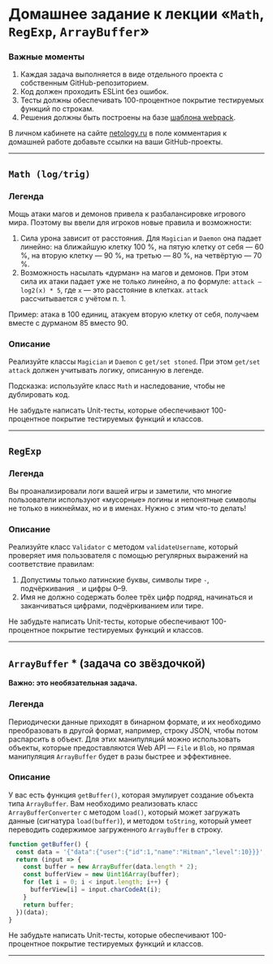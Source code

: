 # Домашнее задание к лекции «`Math`, `RegExp`, `ArrayBuffer`»

### **Важные моменты** 

1. Каждая задача выполняется в виде отдельного проекта с собственным GitHub-репозиторием.
2. Код должен проходить ESLint без ошибок.
3. Тесты должны обеспечивать 100-процентное покрытие тестируемых функций по строкам.
4. Решения должны быть построены на базе [шаблона webpack](/ci-template).

В личном кабинете на сайте [netology.ru](http://netology.ru/) в поле комментария к домашней работе добавьте ссылки на ваши GitHub-проекты.

---

## `Math (log/trig)`

### Легенда

Мощь атаки магов и демонов привела к разбалансировке игрового мира. Поэтому вы ввели для игроков новые правила и возможности:
1. Сила урона зависит от расстояния. Для `Magician` и `Daemon` она падает линейно: на ближайшую клетку 100 %, на пятую клетку от себя — 60 %, на вторую клетку — 90 %, на третью — 80 %, на четвёртую — 70 %.
2. Возможность насылать «дурман» на магов и демонов. При этом сила их атаки падает уже не только линейно, а по формуле: `attack — log2(x) * 5`, где `x` — это расстояние в клетках. `attack` рассчитывается с учётом п. 1. 
 
Пример: атака в 100 единиц, атакуем вторую клетку от себя, получаем вместе с дурманом 85 вместо 90.

### Описание

Реализуйте классы `Magician` и `Daemon` с `get/set stoned`. При этом `get/set attack` должен учитывать логику, описанную в легенде.

Подсказка: используйте класс `Math` и наследование, чтобы не дублировать код.

Не забудьте написать Unit-тесты, которые обеспечивают 100-процентное покрытие тестируемых функций и классов.

---

## `RegExp`

### Легенда

Вы проанализировали логи вашей игры и заметили, что многие пользователи используют «мусорные» логины и непонятные символы не только в никнеймах, но и в именах. Нужно с этим что-то делать! 

### Описание

Реализуйте класс `Validator` с методом `validateUsername`, который проверяет имя пользователя с помощью регулярных выражений на соответствие правилам:
1. Допустимы только латинские буквы, символы тире `-`, подчёркивания `_` и цифры 0–9.
2. Имя не должно содержать более трёх цифр подряд, начинаться и заканчиваться цифрами, подчёркиванием или тире.

Не забудьте написать Unit-тесты, которые обеспечивают 100-процентное покрытие тестируемых функций и классов.

---

## `ArrayBuffer` * (задача со звёздочкой)

**Важно: это необязательная задача.**

### Легенда

Периодически данные приходят в бинарном формате, и их необходимо преобразовать в другой формат, например, строку JSON, чтобы потом распарсить в объект. Для этих манипуляций можно использовать объекты, которые предоставляются Web API — `File` и `Blob`, но прямая манипуляция `ArrayBuffer` будет в разы быстрее и эффективнее.

### Описание

У вас есть функция `getBuffer()`, которая эмулирует создание объекта типа `ArrayBuffer`. Вам необходимо реализовать класс `ArrayBufferConverter` с методом `load()`, который может загружать данные (сигнатура `load(buffer)`), и методом `toString`, который умеет переводить содержимое загруженного `ArrayBuffer` в строку.
```javascript
function getBuffer() {
  const data = '{"data":{"user":{"id":1,"name":"Hitman","level":10}}}';
  return (input => {
    const buffer = new ArrayBuffer(data.length * 2);
    const bufferView = new Uint16Array(buffer);
    for (let i = 0; i < input.length; i++) {
      bufferView[i] = input.charCodeAt(i);
    }
    return buffer;
  })(data);
}
```

Не забудьте написать Unit-тесты, которые обеспечивают 100-процентное покрытие тестируемых функций и классов.

---

